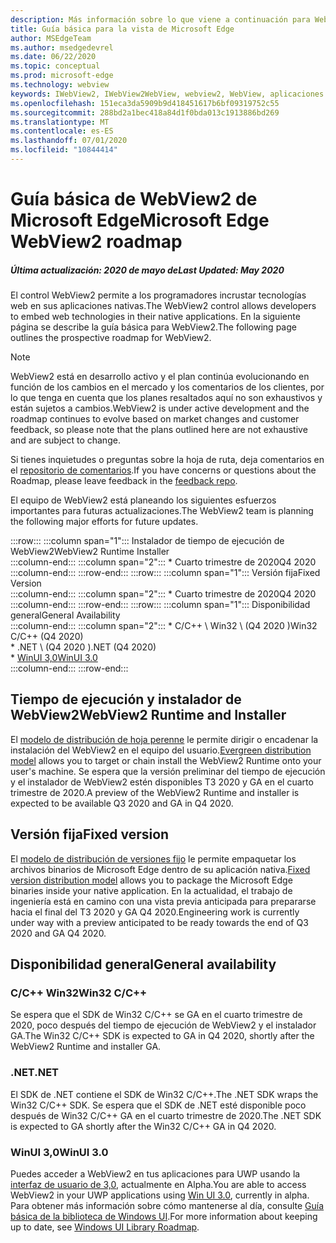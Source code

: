 ```yaml
---
description: Más información sobre lo que viene a continuación para WebView2
title: Guía básica para la vista de Microsoft Edge
author: MSEdgeTeam
ms.author: msedgedevrel
ms.date: 06/22/2020
ms.topic: conceptual
ms.prod: microsoft-edge
ms.technology: webview
keywords: IWebView2, IWebView2WebView, webview2, WebView, aplicaciones Win32, Win32, Edge, ICoreWebView2, ICoreWebView2Host, control de explorador, HTML Edge
ms.openlocfilehash: 151eca3da5909b9d418451617b6bf09319752c55
ms.sourcegitcommit: 288bd2a1bec418a84d1f0bda013c1913886bd269
ms.translationtype: MT
ms.contentlocale: es-ES
ms.lasthandoff: 07/01/2020
ms.locfileid: "10844414"
---
```

# <span data-ttu-id="20dd5-104">Guía básica de WebView2 de Microsoft Edge</span><span class="sxs-lookup"><span data-stu-id="20dd5-104">Microsoft Edge WebView2 roadmap</span></span>  

##### <span data-ttu-id="20dd5-105">Última actualización: 2020 de mayo de</span><span class="sxs-lookup"><span data-stu-id="20dd5-105">Last Updated: May 2020</span></span>  

<span data-ttu-id="20dd5-106">El control WebView2 permite a los programadores incrustar tecnologías web en sus aplicaciones nativas.</span><span class="sxs-lookup"><span data-stu-id="20dd5-106">The WebView2 control allows developers to embed web technologies in their native applications.</span></span>  <span data-ttu-id="20dd5-107">En la siguiente página se describe la guía básica para WebView2.</span><span class="sxs-lookup"><span data-stu-id="20dd5-107">The following page outlines the prospective roadmap for WebView2.</span></span>  

> [!NOTE]
> <span data-ttu-id="20dd5-108">WebView2 está en desarrollo activo y el plan continúa evolucionando en función de los cambios en el mercado y los comentarios de los clientes, por lo que tenga en cuenta que los planes resaltados aquí no son exhaustivos y están sujetos a cambios.</span><span class="sxs-lookup"><span data-stu-id="20dd5-108">WebView2 is under active development and the roadmap continues to evolve based on market changes and customer feedback, so please note that the plans outlined here are not exhaustive and are subject to change.</span></span>  

<span data-ttu-id="20dd5-109">Si tienes inquietudes o preguntas sobre la hoja de ruta, deja comentarios en el [repositorio de comentarios][GithubMicrosoftedgeWebviewfeedbackMain].</span><span class="sxs-lookup"><span data-stu-id="20dd5-109">If you have concerns or questions about the Roadmap, please leave feedback in the [feedback repo][GithubMicrosoftedgeWebviewfeedbackMain].</span></span>  

<span data-ttu-id="20dd5-110">El equipo de WebView2 está planeando los siguientes esfuerzos importantes para futuras actualizaciones.</span><span class="sxs-lookup"><span data-stu-id="20dd5-110">The WebView2 team is planning the following major efforts for future updates.</span></span>  

:::row:::
   :::column span="1":::
      <span data-ttu-id="20dd5-111">Instalador de tiempo de ejecución de WebView2</span><span class="sxs-lookup"><span data-stu-id="20dd5-111">WebView2 Runtime Installer</span></span>  
   :::column-end:::
   :::column span="2":::
      *   <span data-ttu-id="20dd5-112">Cuarto trimestre de 2020</span><span class="sxs-lookup"><span data-stu-id="20dd5-112">Q4 2020</span></span>
   :::column-end:::
:::row-end:::
:::row:::
   :::column span="1":::
      <span data-ttu-id="20dd5-113">Versión fija</span><span class="sxs-lookup"><span data-stu-id="20dd5-113">Fixed Version</span></span>  
   :::column-end:::
   :::column span="2":::
      *   <span data-ttu-id="20dd5-114">Cuarto trimestre de 2020</span><span class="sxs-lookup"><span data-stu-id="20dd5-114">Q4 2020</span></span>  
   :::column-end:::
:::row-end:::
:::row:::
   :::column span="1":::
      <span data-ttu-id="20dd5-115">Disponibilidad general</span><span class="sxs-lookup"><span data-stu-id="20dd5-115">General Availability</span></span>  
   :::column-end:::
   :::column span="2":::
      *   <span data-ttu-id="20dd5-116">C/C++ \ Win32 \ (Q4 2020 \)</span><span class="sxs-lookup"><span data-stu-id="20dd5-116">Win32 C/C++ \(Q4 2020\)</span></span>  
      *   <span data-ttu-id="20dd5-117">.NET \ (Q4 2020 \)</span><span class="sxs-lookup"><span data-stu-id="20dd5-117">.NET \(Q4 2020\)</span></span>  
      *   [<span data-ttu-id="20dd5-118">WinUI 3,0</span><span class="sxs-lookup"><span data-stu-id="20dd5-118">WinUI 3.0</span></span>][GithubMicrosoftUiXamlRoadmap]  
   :::column-end:::
:::row-end:::  

## <span data-ttu-id="20dd5-119">Tiempo de ejecución y instalador de WebView2</span><span class="sxs-lookup"><span data-stu-id="20dd5-119">WebView2 Runtime and Installer</span></span>  

<span data-ttu-id="20dd5-120">El [modelo de distribución de hoja perenne][ConceptDistributionEvergreenModel] le permite dirigir o encadenar la instalación del WebView2 en el equipo del usuario.</span><span class="sxs-lookup"><span data-stu-id="20dd5-120">[Evergreen distribution model][ConceptDistributionEvergreenModel] allows you to target or chain install the WebView2 Runtime onto your user's machine.</span></span>  <span data-ttu-id="20dd5-121">Se espera que la versión preliminar del tiempo de ejecución y el instalador de WebView2 estén disponibles T3 2020 y GA en el cuarto trimestre de 2020.</span><span class="sxs-lookup"><span data-stu-id="20dd5-121">A preview of the WebView2 Runtime and installer is expected to be available Q3 2020 and GA in Q4 2020.</span></span>  

## <span data-ttu-id="20dd5-122">Versión fija</span><span class="sxs-lookup"><span data-stu-id="20dd5-122">Fixed version</span></span>  

<span data-ttu-id="20dd5-123">El [modelo de distribución de versiones fijo][ConceptsDistributionFixedVersionModel] le permite empaquetar los archivos binarios de Microsoft Edge dentro de su aplicación nativa.</span><span class="sxs-lookup"><span data-stu-id="20dd5-123">[Fixed version distribution model][ConceptsDistributionFixedVersionModel] allows you to package the Microsoft Edge binaries inside your native application.</span></span>  <span data-ttu-id="20dd5-124">En la actualidad, el trabajo de ingeniería está en camino con una vista previa anticipada para prepararse hacia el final del T3 2020 y GA Q4 2020.</span><span class="sxs-lookup"><span data-stu-id="20dd5-124">Engineering work is currently under way with a preview anticipated to be ready towards the end of Q3 2020 and GA Q4 2020.</span></span>  

## <span data-ttu-id="20dd5-125">Disponibilidad general</span><span class="sxs-lookup"><span data-stu-id="20dd5-125">General availability</span></span>  

### <span data-ttu-id="20dd5-126">C/C++ Win32</span><span class="sxs-lookup"><span data-stu-id="20dd5-126">Win32 C/C++</span></span>  

<span data-ttu-id="20dd5-127">Se espera que el SDK de Win32 C/C++ se GA en el cuarto trimestre de 2020, poco después del tiempo de ejecución de WebView2 y el instalador GA.</span><span class="sxs-lookup"><span data-stu-id="20dd5-127">The Win32 C/C++ SDK is expected to GA in Q4 2020, shortly after the WebView2 Runtime and installer GA.</span></span>  

### <span data-ttu-id="20dd5-128">.NET</span><span class="sxs-lookup"><span data-stu-id="20dd5-128">.NET</span></span>  

<span data-ttu-id="20dd5-129">El SDK de .NET contiene el SDK de Win32 C/C++.</span><span class="sxs-lookup"><span data-stu-id="20dd5-129">The .NET SDK wraps the Win32 C/C++ SDK.</span></span>  <span data-ttu-id="20dd5-130">Se espera que el SDK de .NET esté disponible poco después de Win32 C/C++ GA en el cuarto trimestre de 2020.</span><span class="sxs-lookup"><span data-stu-id="20dd5-130">The .NET SDK is expected to GA shortly after the Win32 C/C++ GA in Q4 2020.</span></span>  

### <span data-ttu-id="20dd5-131">WinUI 3,0</span><span class="sxs-lookup"><span data-stu-id="20dd5-131">WinUI 3.0</span></span>  

<span data-ttu-id="20dd5-132">Puedes acceder a WebView2 en tus aplicaciones para UWP usando la [interfaz de usuario de 3,0][UwpToolkitsWinui3Index], actualmente en Alpha.</span><span class="sxs-lookup"><span data-stu-id="20dd5-132">You are able to access WebView2 in your UWP applications using [Win UI 3.0][UwpToolkitsWinui3Index], currently in alpha.</span></span>  <span data-ttu-id="20dd5-133">Para obtener más información sobre cómo mantenerse al día, consulte [Guía básica de la biblioteca de Windows UI][GithubMicrosoftUiXamlRoadmap].</span><span class="sxs-lookup"><span data-stu-id="20dd5-133">For more information about keeping up to date, see [Windows UI Library Roadmap][GithubMicrosoftUiXamlRoadmap].</span></span>  

<!-- links -->  

[ConceptDistributionEvergreenModel]: ./concepts/distribution.md#evergreen-distribution-mode "Modelo de distribución de hoja perenne: distribución de aplicaciones mediante WebView2 | Microsoft docs"  
[ConceptsDistributionFixedVersionModel]: ./concepts/distribution.md#fixed-version-distribution-mode "Modelo de distribución de versiones corregidas: distribución de aplicaciones con WebView2 | Microsoft docs"  

[UwpToolkitsWinui3Index]: /uwp/toolkits/winui3/index "Biblioteca de interfaces de usuario de Windows 3,0 Preview 1 (mayo de 2020) | Microsoft docs"  

[GithubMicrosoftedgeWebviewfeedbackMain]: https://github.com/MicrosoftEdge/WebViewFeedback "Comentarios de WebView: MicrosoftEdge/WebViewFeedback | GitHub"  

[GithubMicrosoftUiXamlRoadmap]: https://github.com/microsoft/microsoft-ui-xaml/blob/master/docs/roadmap.md "Guía básica de la biblioteca de la interfaz de usuario de Windows-Microsoft/Microsoft-UI-XAML | GitHub"  
